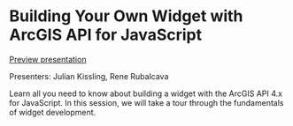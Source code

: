 # Building Your Own Widget with ArcGIS API for JavaScript

[Preview presentation](https://jkissling.github.io/presentations/EU-DevSummit/2019/custom-widgets/slides)

Presenters: Julian Kissling, Rene Rubalcava

Learn all you need to know about building a widget with the ArcGIS API 4.x for JavaScript. In this session, we will take a tour through the fundamentals of widget development.
